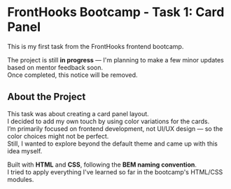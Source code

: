# FrontHooks Bootcamp - Task 1: Card Panel

This is my first task from the FrontHooks frontend bootcamp.

The project is still **in progress** — I'm planning to make a few minor updates based on mentor feedback soon.  
Once completed, this notice will be removed.

## About the Project
This task was about creating a card panel layout.  
I decided to add my own touch by using color variations for the cards.  
I’m primarily focused on frontend development, not UI/UX design — so the color choices might not be perfect.  
Still, I wanted to explore beyond the default theme and came up with this idea myself.

Built with **HTML** and **CSS**, following the **BEM naming convention**.  
I tried to apply everything I've learned so far in the bootcamp's HTML/CSS modules.
